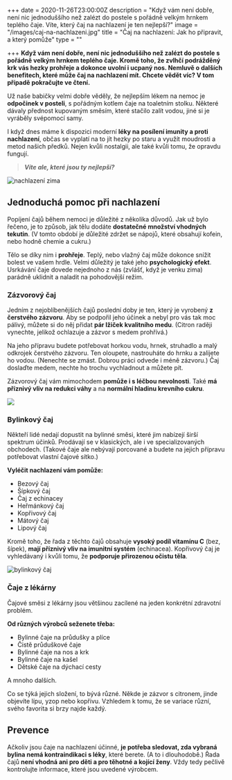 +++
date = 2020-11-26T23:00:00Z
description = "Když vám není dobře, není nic jednoduššího než zalézt do postele s pořádně velkým hrnkem teplého čaje. Víte, který čaj na nachlazení je ten nejlepší?"
image = "/images/caj-na-nachlazeni.jpg"
title = "Čaj na nachlazení: Jak ho připravit, a který pomůže"
type = ""

+++
**Když vám není dobře, není nic jednoduššího než zalézt do postele s pořádně velkým hrnkem teplého čaje. Kromě toho, že zvlhčí podrážděný krk vás hezky prohřeje a dokonce uvolní i ucpaný nos. Nemluvě o dalších benefitech, které může čaj na nachlazení mít. Chcete vědět víc? V tom případě pokračujte ve čtení.**

Už naše babičky velmi dobře věděly, že nejlepším lékem na nemoc je **odpočinek v posteli**, s pořádným kotlem čaje na toaletním stolku. Některé dávaly přednost kupovaným směsím, které stačilo zalít vodou, jiné si je vyráběly svépomocí samy.

I když dnes máme k dispozici moderní **léky na posílení imunity a proti nachlazení**, občas se vyplatí na to jít hezky po staru a využít moudrosti a metod našich předků. Nejen kvůli nostalgii, ale také kvůli tomu, že opravdu fungují.

> **_Víte ale, které jsou ty nejlepší?_**

![nachlazení zima](/images/nachlazeni-zima.jpg)

## Jednoduchá pomoc při nachlazení

Popíjení čajů během nemoci je důležité z několika důvodů. Jak už bylo řečeno, je to způsob, jak tělu dodáte **dostatečné množství vhodných tekutin**. (V tomto období je důležité zdržet se nápojů, které obsahují kofein, nebo hodně chemie a cukru.)

Tělo se díky nim i **prohřeje**. Teplý, nebo vlažný čaj může dokonce snížit bolest ve vašem hrdle. Velmi důležitý je také jeho **psychologický efekt**. Usrkávání čaje dovede nejednoho z nás (zvlášť, když je venku zima) parádně uklidnit a naladit na pohodovější režim.

### Zázvorový čaj

Jedním z nejoblíbenějších čajů poslední doby je ten, který je vyrobený **z čerstvého zázvoru**. Aby se podpořil jeho účinek a nebyl pro vás tak moc pálivý, můžete si do něj přidat **pár lžiček kvalitního medu**. (Citron raději vynechte, jelikož ochlazuje a zázvor s medem prohřívá.)

Na jeho přípravu budete potřebovat horkou vodu, hrnek, struhadlo a malý odkrojek čerstvého zázvoru. Ten oloupete, nastrouháte do hrnku a zalijete ho vodou. (Nenechte se zmást. Dobrou práci odvede i méně zázvoru.) Čaj doslaďte medem, nechte ho trochu vychladnout a můžete pít.

Zázvorový čaj vám mimochodem **pomůže i s léčbou nevolnosti**. Také **má příznivý vliv na redukci váhy** a na **normální hladinu krevního cukru**.

![](/images/zazvorovy-caj-na-nachlazeni.jpg)

### Bylinkový čaj

Někteří lidé nedají dopustit na bylinné směsi, které jim nabízejí širší spektrum účinků. Prodávají se v klasických, ale i ve specializovaných obchodech. (Takové čaje ale nebývají porcované a budete na jejich přípravu potřebovat vlastní čajové sítko.)

**Vyléčit nachlazení vám pomůže:**

* Bezový čaj
* Šípkový čaj
* Čaj z echinacey
* Heřmánkový čaj
* Kopřivový čaj
* Mátový čaj
* Lipový čaj

Kromě toho, že řada z těchto čajů obsahuje **vysoký podíl vitamínu C** (bez, šípek), **mají příznivý vliv na imunitní systém** (echinacea). Kopřivový čaj je vyhledávaný i kvůli tomu, že **podporuje přirozenou očistu těla**.

![bylinkový čaj](/images/bylinkovy-caj-na-nachlazeni.jpg)

### Čaje z lékárny

Čajové směsi z lékárny jsou většinou zacílené na jeden konkrétní zdravotní problém.

**Od různých výrobců seženete třeba:**

* Bylinné čaje na průdušky a plíce
* Čistě průduškové čaje
* Bylinné čaje na nos a krk
* Bylinné čaje na kašel
* Dětské čaje na dýchací cesty

A mnoho dalších.

Co se týká jejich složení, to bývá různé. Někde je zázvor s citronem, jinde objevíte lípu, yzop nebo kopřivu. Vzhledem k tomu, že se variace různí, svého favorita si brzy najde každý.

## Prevence

Ačkoliv jsou čaje na nachlazení účinné, **je potřeba sledovat, zda vybraná bylina nemá kontraindikaci s léky**, které berete. (A to i dlouhodobě.) Řada čajů **není vhodná ani pro děti a pro těhotné a kojící ženy**. Vždy tedy pečlivě kontrolujte informace, které jsou uvedené výrobcem.